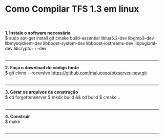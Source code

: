 # Como Compilar TFS 1.3 em linux
<br>
<br>
<b>1. Instale o software necessário</b><br>
   $ sudo apt-get install git cmake build-essential liblua5.2-dev libgmp3-dev libmysqlclient-dev libboost-system-dev libboost-iostreams-dev      libpugixml-dev libcrypto++-dev
<br>
<br>
<hr>

<b>2. Faça o download do código fonte</b><br>
   $ git clone --recursive https://github.com/malucooo/otxserver-new.git
<br>
<br>
<hr>

<b>3. Gerar os arquivos de construção</b><br>
   $ cd forgottenserver
   $ mkdir build && cd build
   $ cmake ..
<br>
<br>
<hr>
 
<b>4. Construir</b><br>
   $ make
<br>
<br>
<hr>
